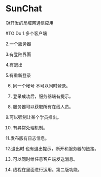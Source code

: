 # SunChat
Qt开发的局域网通信应用

#TO Do
1.多个客户端

2.一个服务器

3.有登陆界面

4.有退出

5.有重新登录

6. 同一个帐号 不可以同时登录。

7. 登录成功后，服务器端有提示。

8. 服务器可以获取所有在线人员。

9.可以强制让某个学员推出。

10. 有异常处理机制。

11.发布版有日志信息。

12.退出时 也有退出提示，断开和服务器的链接。

13. 可以同时给任意客户端发送消息。

14. 线程在里面进行运用。第二版功能。
